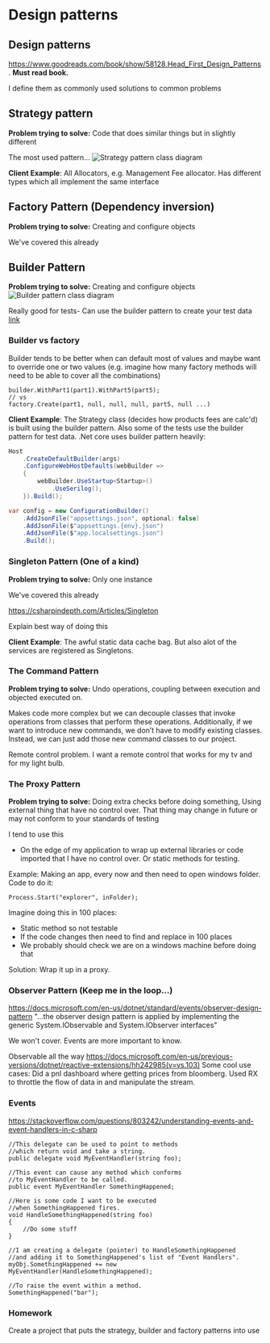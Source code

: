 # Design patterns


## Design patterns
https://www.goodreads.com/book/show/58128.Head_First_Design_Patterns. **Must read book.**

I define them as commonly used solutions to common problems


## Strategy pattern
**Problem trying to solve:** Code that does similar things but in slightly different

The most used pattern...
![Strategy pattern class diagram](https://external-content.duckduckgo.com/iu/?u=https%3A%2F%2Fdragonprogrammer.com%2Fwp-content%2Fuploads%2F2017%2F07%2Fstrategy_diagram-1.png&f=1&nofb=1)

**Client Example**: All Allocators, e.g. Management Fee allocator. Has different types which all implement the same interface

## Factory Pattern (Dependency inversion)
**Problem trying to solve:** Creating and configure objects

We've covered this already


## Builder Pattern
**Problem trying to solve:** Creating and configure objects
![Builder pattern class diagram](https://www.dofactory.com/images/diagrams/net/builder.gif)

Really good for tests- Can use the builder pattern to create your test data [link](https://ardalis.com/improve-tests-with-the-builder-pattern-for-test-data/)

### Builder vs factory
Builder tends to be better when can default most of values and maybe want to override one or two values
(e.g. imagine how many factory methods will need to be able to cover all the combinations)

```
builder.WithPart1(part1).WithPart5(part5);
// vs
factory.Create(part1, null, null, null, part5, null ...)
```

**Client Example**: The Strategy class (decides how products fees are calc'd) is built using the builder pattern. Also some of the tests use the builder pattern for test data. .Net core uses builder pattern heavily:

```csharp
Host
    .CreateDefaultBuilder(args)
    .ConfigureWebHostDefaults(webBuilder =>
    {
        webBuilder.UseStartup<Startup>()
            .UseSerilog();
    }).Build();
```

```csharp
var config = new ConfigurationBuilder()
    .AddJsonFile("appsettings.json", optional: false)
    .AddJsonFile($"appsettings.{env}.json")
    .AddJsonFile($"app.localsettings.json")
    .Build();
```


### Singleton Pattern (One of a kind)
**Problem trying to solve:** Only one instance

We've covered this already

https://csharpindepth.com/Articles/Singleton 

Explain best way of doing this

**Client Example**: The awful static data cache bag. But also alot of the services are registered as Singletons.

### The Command Pattern
**Problem trying to solve:** Undo operations, coupling between execution and objected executed on.

Makes code more complex but we can decouple classes that invoke operations from classes that perform these operations. Additionally, if we want to introduce new commands, we don’t have to modify existing classes. Instead, we can just add those new command classes to our project.

Remote control problem. I want a remote control that works for my tv and for my light bulb.



### The Proxy Pattern
**Problem trying to solve:** Doing extra checks before doing something, Using external thing that have no control over. That thing may change in future or may not conform to your standards of testing

I tend to use this 
- On the edge of my application to wrap up external libraries or code imported that I have no control over. Or static methods for testing.

Example: Making an app, every now and then need to open windows folder. Code to do it:
```
Process.Start("explorer", inFolder);
```
Imagine doing this in 100 places:
- Static method so not testable
- If the code changes then need to find and replace in 100 places
- We probably should check we are on a windows machine before doing that

Solution: Wrap it up in a proxy.


### Observer Pattern (Keep me in the loop...)
https://docs.microsoft.com/en-us/dotnet/standard/events/observer-design-pattern
"...the observer design pattern is applied by implementing the generic System.IObservable<T> and System.IObserver<T> interfaces"

We won't cover. Events are more important to know. 


Observable all the way 
https://docs.microsoft.com/en-us/previous-versions/dotnet/reactive-extensions/hh242985(v=vs.103)
Some cool use cases: Did a pnl dashboard where getting prices from bloomberg. Used RX to throttle the flow of data in and manipulate the stream.

### Events
https://stackoverflow.com/questions/803242/understanding-events-and-event-handlers-in-c-sharp
```
//This delegate can be used to point to methods
//which return void and take a string.
public delegate void MyEventHandler(string foo);

//This event can cause any method which conforms
//to MyEventHandler to be called.
public event MyEventHandler SomethingHappened;

//Here is some code I want to be executed
//when SomethingHappened fires.
void HandleSomethingHappened(string foo)
{
    //Do some stuff
}

//I am creating a delegate (pointer) to HandleSomethingHappened
//and adding it to SomethingHappened's list of "Event Handlers".
myObj.SomethingHappened += new MyEventHandler(HandleSomethingHappened);

//To raise the event within a method.
SomethingHappened("bar");
```


### Homework
Create a project that puts the strategy, builder and factory patterns into use
